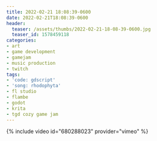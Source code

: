 ```yaml
---
title: 2022-02-21 18:08:39-0600
date: 2022-02-21T18:08:39-0600
header:
  teaser: /assets/thumbs/2022-02-21-18-08-39-0600.jpg
  teaser_id: 1578459118
categories:
- art
- game development
- gamejam
- music production
- twitch
tags:
- 'code: gdscript'
- 'song: rhodophyta'
- fl studio
- flambe
- godot
- krita
- tgd cozy game jam
---
```

{% include video id="680288023" provider="vimeo" %}

